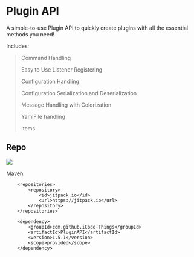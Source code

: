 # Plugin API
A simple-to-use Plugin API to quickly create plugins with all the essential methods you need! 

Includes:
> Command Handling
> 
> Easy to Use Listener Registering
> 
> Configuration Handling
> 
> Configuration Serialization and Deserialization
> 
> Message Handling with Colorization
> 
> YamlFile handling
> 
> Items

## Repo
[![](https://jitpack.io/v/iCode-Things/PluginAPI.svg)](https://jitpack.io/#iCode-Things/PluginAPI)


Maven:
```maven
	<repositories>
		<repository>
		    <id>jitpack.io</id>
		    <url>https://jitpack.io</url>
		</repository>
	</repositories>
	
	<dependency>
	    <groupId>com.github.iCode-Things</groupId>
	    <artifactId>PluginAPI</artifactId>
	    <version>1.5.1</version>
	    <scope>provided</scope>
	</dependency>
```
